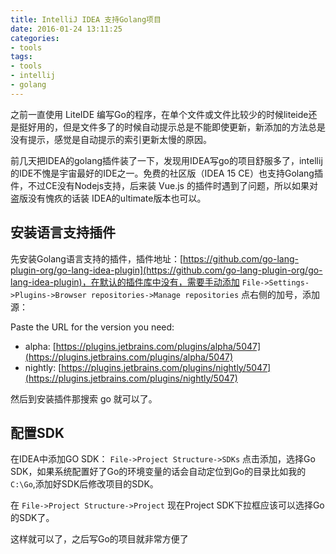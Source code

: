 ```yaml
---
title: IntelliJ IDEA 支持Golang项目
date: 2016-01-24 13:11:25
categories:
- tools
tags:
- tools
- intellij
- golang
---
```


之前一直使用 LiteIDE 编写Go的程序，在单个文件或文件比较少的时候liteide还是挺好用的，但是文件多了的时候自动提示总是不能即使更新，新添加的方法总是没有提示，感觉是自动提示的索引更新太慢的原因。

前几天把IDEA的golang插件装了一下，发现用IDEA写go的项目舒服多了，intellij的IDE不愧是宇宙最好的IDE之一。免费的社区版（IDEA 15 CE）也支持Golang插件，不过CE没有Nodejs支持，后来装 Vue.js 的插件时遇到了问题，所以如果对盗版没有愧疚的话装 IDEA的ultimate版本也可以。

## 安装语言支持插件
先安装Golang语言支持的插件，插件地址：[https://github.com/go-lang-plugin-org/go-lang-idea-plugin](https://github.com/go-lang-plugin-org/go-lang-idea-plugin)，在默认的插件库中没有，需要手动添加 `File->Settings->Plugins->Browser repositories->Manage repositories` 点右侧的加号，添加源：

Paste the URL for the version you need:

- alpha: [https://plugins.jetbrains.com/plugins/alpha/5047](https://plugins.jetbrains.com/plugins/alpha/5047)
- nightly: [https://plugins.jetbrains.com/plugins/nightly/5047](https://plugins.jetbrains.com/plugins/nightly/5047)

然后到安装插件那搜索 go 就可以了。

## 配置SDK
在IDEA中添加GO SDK： `File->Project Structure->SDKs` 点击添加，选择Go SDK，如果系统配置好了Go的环境变量的话会自动定位到Go的目录比如我的 `C:\Go`,添加好SDK后修改项目的SDK。

在 `File->Project Structure->Project` 现在Project SDK下拉框应该可以选择Go的SDK了。

这样就可以了，之后写Go的项目就非常方便了